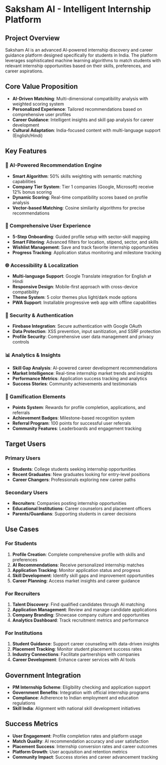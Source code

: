 # Saksham AI - Intelligent Internship Platform

## Project Overview
Saksham AI is an advanced AI-powered internship discovery and career guidance platform designed specifically for students in India. The platform leverages sophisticated machine learning algorithms to match students with relevant internship opportunities based on their skills, preferences, and career aspirations.

## Core Value Proposition
- **AI-Driven Matching**: Multi-dimensional compatibility analysis with weighted scoring system
- **Personalized Experience**: Tailored recommendations based on comprehensive user profiles
- **Career Guidance**: Intelligent insights and skill gap analysis for career development
- **Cultural Adaptation**: India-focused content with multi-language support (English/Hindi)

## Key Features

### 🤖 AI-Powered Recommendation Engine
- **Smart Algorithm**: 50% skills weighting with semantic matching capabilities
- **Company Tier System**: Tier 1 companies (Google, Microsoft) receive 12% bonus scoring
- **Dynamic Scoring**: Real-time compatibility scores based on profile analysis
- **Vector-based Matching**: Cosine similarity algorithms for precise recommendations

### 🎯 Comprehensive User Experience
- **5-Step Onboarding**: Guided profile setup with sector-skill mapping
- **Smart Filtering**: Advanced filters for location, stipend, sector, and skills
- **Wishlist Management**: Save and track favorite internship opportunities
- **Progress Tracking**: Application status monitoring and milestone tracking

### 🌐 Accessibility & Localization
- **Multi-language Support**: Google Translate integration for English ⇄ Hindi
- **Responsive Design**: Mobile-first approach with cross-device compatibility
- **Theme System**: 5 color themes plus light/dark mode options
- **PWA Support**: Installable progressive web app with offline capabilities

### 🔐 Security & Authentication
- **Firebase Integration**: Secure authentication with Google OAuth
- **Data Protection**: XSS prevention, input sanitization, and SSRF protection
- **Profile Security**: Comprehensive user data management and privacy controls

### 📊 Analytics & Insights
- **Skill Gap Analysis**: AI-powered career development recommendations
- **Market Intelligence**: Real-time internship market trends and insights
- **Performance Metrics**: Application success tracking and analytics
- **Success Stories**: Community achievements and testimonials

### 🎁 Gamification Elements
- **Points System**: Rewards for profile completion, applications, and referrals
- **Achievement Badges**: Milestone-based recognition system
- **Referral Program**: 100 points for successful user referrals
- **Community Features**: Leaderboards and engagement tracking

## Target Users

### Primary Users
- **Students**: College students seeking internship opportunities
- **Recent Graduates**: New graduates looking for entry-level positions
- **Career Changers**: Professionals exploring new career paths

### Secondary Users
- **Recruiters**: Companies posting internship opportunities
- **Educational Institutions**: Career counselors and placement officers
- **Parents/Guardians**: Supporting students in career decisions

## Use Cases

### For Students
1. **Profile Creation**: Complete comprehensive profile with skills and preferences
2. **AI Recommendations**: Receive personalized internship matches
3. **Application Tracking**: Monitor application status and progress
4. **Skill Development**: Identify skill gaps and improvement opportunities
5. **Career Planning**: Access market insights and career guidance

### For Recruiters
1. **Talent Discovery**: Find qualified candidates through AI matching
2. **Application Management**: Review and manage candidate applications
3. **Company Branding**: Showcase company culture and opportunities
4. **Analytics Dashboard**: Track recruitment metrics and performance

### For Institutions
1. **Student Guidance**: Support career counseling with data-driven insights
2. **Placement Tracking**: Monitor student placement success rates
3. **Industry Connections**: Facilitate partnerships with companies
4. **Career Development**: Enhance career services with AI tools

## Government Integration
- **PM Internship Scheme**: Eligibility checking and application support
- **Government Benefits**: Integration with official internship programs
- **Compliance**: Adherence to Indian employment and education regulations
- **Skill India**: Alignment with national skill development initiatives

## Success Metrics
- **User Engagement**: Profile completion rates and platform usage
- **Match Quality**: AI recommendation accuracy and user satisfaction
- **Placement Success**: Internship conversion rates and career outcomes
- **Platform Growth**: User acquisition and retention metrics
- **Community Impact**: Success stories and career advancement tracking